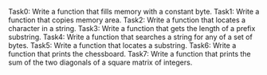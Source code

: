 Task0: Write a function that fills memory with a constant byte.
Task1: Write a function that copies memory area.
Task2: Write a function that locates a character in a string.
Task3: Write a function that gets the length of a prefix substring.
Task4: Write a function that searches a string for any of a set of bytes.
Task5: Write a function that locates a substring.
Task6: Write a function that prints the chessboard.
Task7: Write a function that prints the sum of the two diagonals of a square matrix of integers.
